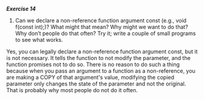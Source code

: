 ***Exercise 14***

1. Can we declare a non-reference function argument const (e.g., void f(const int);)? What might that mean? 
   Why might we want to do that? Why don’t people do that often? Try it; write a couple of small programs to see what works.

Yes, you can legally declare a non-reference function argument const, but it is not necessary. It tells the function to not modify 
the parameter, and the function promises not to do so. There is no reason to do such a thing because when you pass an argument to a function as a non-reference, you are making
a COPY of that argument's value, modifying the copied parameter only changes the state of the parameter and not the original. That is probably
why most people do not do it often. 


